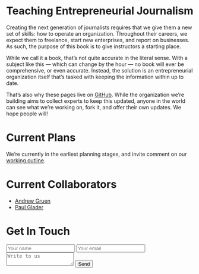 # Teaching Entrepreneurial Journalism

Creating the next generation of journalists requires that we give them a new set of skills: how to operate an organization.  Throughout their careers, we expect them to freelance, start new enterprises, and report on businesses.  As such, the purpose of this book is to give instructors a starting place.  

While we call it a book, that’s not quite accurate in the literal sense.  With a subject like this — which can change by the hour — no book will ever be comprehensive, or even accurate.  Instead, the solution is an entrepreneurial organization itself that’s tasked with keeping the information within up to date.

That’s also why these pages live on [GitHub](https://github.com/agruen/entj/edit/master/README.md).  While the organization we’re building aims to collect experts to keep this updated, anyone in the world can see what we’re working on, fork it, and offer their own updates.  We hope people will!

# Current Plans
We’re currently in the earliest planning stages, and invite comment on our [working outline](outline.md).

# Current Collaborators
* [Andrew Gruen](https://workingpaper.co/andrew-gruen)
* [Paul Glader](https://www.vettnews.com/paul-glader)

# Get In Touch
<form method="POST" action="https://formspree.io/entj@orangechair.org">
  <input type="text" name="name" placeholder="Your name">
  <input type="email" name="email" placeholder="Your email">
  <textarea name="message" placeholder="Write to us"></textarea>
  <button type="submit">Send</button>
</form>
